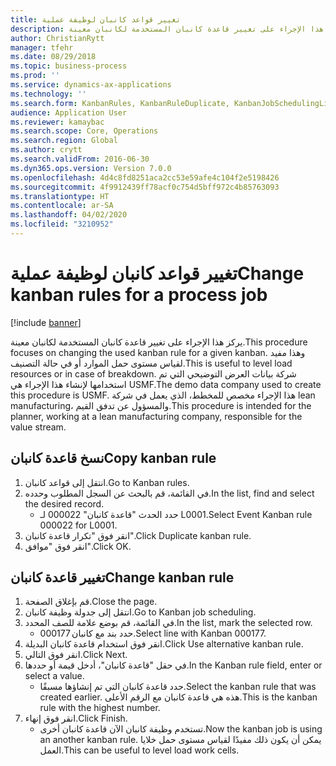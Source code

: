 ```yaml
---
title: تغيير قواعد كانبان لوظيفة عملية
description: يركز هذا الإجراء على تغيير قاعدة كانبان المستخدمة لكانبان معينة.
author: ChristianRytt
manager: tfehr
ms.date: 08/29/2018
ms.topic: business-process
ms.prod: ''
ms.service: dynamics-ax-applications
ms.technology: ''
ms.search.form: KanbanRules, KanbanRuleDuplicate, KanbanJobSchedulingListPage, LeanRuleReassignmentWizard, KanbanReassignRuleLookup
audience: Application User
ms.reviewer: kamaybac
ms.search.scope: Core, Operations
ms.search.region: Global
ms.author: crytt
ms.search.validFrom: 2016-06-30
ms.dyn365.ops.version: Version 7.0.0
ms.openlocfilehash: 4d4c8fd8251aca2cc53e59afe4c104f2e5198426
ms.sourcegitcommit: 4f9912439ff78acf0c754d5bff972c4b85763093
ms.translationtype: HT
ms.contentlocale: ar-SA
ms.lasthandoff: 04/02/2020
ms.locfileid: "3210952"
---
```

# <a name="change-kanban-rules-for-a-process-job"></a><span data-ttu-id="49634-103">تغيير قواعد كانبان لوظيفة عملية</span><span class="sxs-lookup"><span data-stu-id="49634-103">Change kanban rules for a process job</span></span>

[!include [banner](../../includes/banner.md)]

<span data-ttu-id="49634-104">يركز هذا الإجراء على تغيير قاعدة كانبان المستخدمة لكانبان معينة.</span><span class="sxs-lookup"><span data-stu-id="49634-104">This procedure focuses on changing the used kanban rule for a given kanban.</span></span> <span data-ttu-id="49634-105">وهذا مفيد لقياس مستوى حمل الموارد أو في حالة التصنيف.</span><span class="sxs-lookup"><span data-stu-id="49634-105">This is useful to level load resources or in case of breakdown.</span></span> <span data-ttu-id="49634-106">شركة بيانات العرض التوضيحي التي تم استخدامها لإنشاء هذا الإجراء هي USMF.</span><span class="sxs-lookup"><span data-stu-id="49634-106">The demo data company used to create this procedure is USMF.</span></span> <span data-ttu-id="49634-107">هذا الإجراء مخصص للمخطط، الذي يعمل في شركة lean manufacturing، والمسؤول عن تدفق القيم.</span><span class="sxs-lookup"><span data-stu-id="49634-107">This procedure is intended for the planner, working at a lean manufacturing company, responsible for the value stream.</span></span>


## <a name="copy-kanban-rule"></a><span data-ttu-id="49634-108">نسخ قاعدة كانبان</span><span class="sxs-lookup"><span data-stu-id="49634-108">Copy kanban rule</span></span>
1. <span data-ttu-id="49634-109">انتقل إلى قواعد كانبان.</span><span class="sxs-lookup"><span data-stu-id="49634-109">Go to Kanban rules.</span></span>
2. <span data-ttu-id="49634-110">في القائمة، قم بالبحث عن السجل المطلوب وحدده.</span><span class="sxs-lookup"><span data-stu-id="49634-110">In the list, find and select the desired record.</span></span>
    * <span data-ttu-id="49634-111">حدد الحدث "قاعدة كانبان" 000022 لـ L0001.</span><span class="sxs-lookup"><span data-stu-id="49634-111">Select Event Kanban rule 000022 for L0001.</span></span>  
3. <span data-ttu-id="49634-112">انقر فوق "تكرار قاعدة كانبان".</span><span class="sxs-lookup"><span data-stu-id="49634-112">Click Duplicate kanban rule.</span></span>
4. <span data-ttu-id="49634-113">انقر فوق "موافق".</span><span class="sxs-lookup"><span data-stu-id="49634-113">Click OK.</span></span>

## <a name="change-kanban-rule"></a><span data-ttu-id="49634-114">تغيير قاعدة كانبان</span><span class="sxs-lookup"><span data-stu-id="49634-114">Change kanban rule</span></span>
1. <span data-ttu-id="49634-115">قم بإغلاق الصفحة.</span><span class="sxs-lookup"><span data-stu-id="49634-115">Close the page.</span></span>
2. <span data-ttu-id="49634-116">انتقل إلى جدولة وظيفة كانبان.</span><span class="sxs-lookup"><span data-stu-id="49634-116">Go to Kanban job scheduling.</span></span>
3. <span data-ttu-id="49634-117">في القائمة، قم بوضع علامة للصف المحدد.</span><span class="sxs-lookup"><span data-stu-id="49634-117">In the list, mark the selected row.</span></span>
    * <span data-ttu-id="49634-118">حدد بند مع كانبان 000177.</span><span class="sxs-lookup"><span data-stu-id="49634-118">Select line with Kanban 000177.</span></span>  
4. <span data-ttu-id="49634-119">انقر فوق استخدام قاعدة كانبان البديلة.</span><span class="sxs-lookup"><span data-stu-id="49634-119">Click Use alternative kanban rule.</span></span>
5. <span data-ttu-id="49634-120">انقر فوق التالي.</span><span class="sxs-lookup"><span data-stu-id="49634-120">Click Next.</span></span>
6. <span data-ttu-id="49634-121">في حقل "قاعدة كانبان"، أدخل قيمة أو حددها.</span><span class="sxs-lookup"><span data-stu-id="49634-121">In the Kanban rule field, enter or select a value.</span></span>
    * <span data-ttu-id="49634-122">حدد قاعدة كانبان التي تم إنشاؤها مسبقًا.</span><span class="sxs-lookup"><span data-stu-id="49634-122">Select the kanban rule that was created earlier.</span></span> <span data-ttu-id="49634-123">هذه هي قاعدة كانبان مع الرقم الأعلى.</span><span class="sxs-lookup"><span data-stu-id="49634-123">This is the kanban rule with the highest number.</span></span>  
7. <span data-ttu-id="49634-124">انقر فوق إنهاء.</span><span class="sxs-lookup"><span data-stu-id="49634-124">Click Finish.</span></span>
    * <span data-ttu-id="49634-125">تستخدم وظيفة كانبان الآن قاعدة كانبان أخرى.</span><span class="sxs-lookup"><span data-stu-id="49634-125">Now the kanban job is using an another kanban rule.</span></span> <span data-ttu-id="49634-126">يمكن أن يكون ذلك مفيدًا لقياس مستوى حمل خلايا العمل.</span><span class="sxs-lookup"><span data-stu-id="49634-126">This can be useful to level load work cells.</span></span>  

